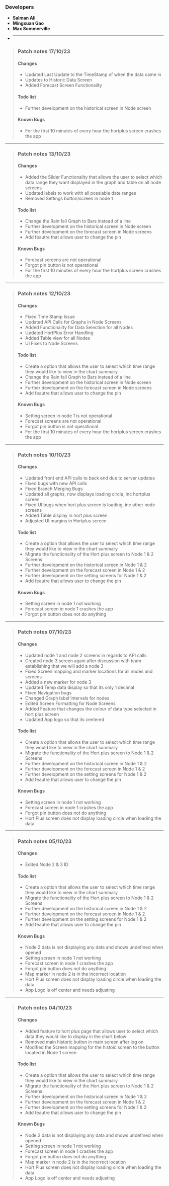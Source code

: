 ### Developers 
- **Salman Ali**
- **Mingxuan Gao**
- **Max Sommerville**
- ****

>### Patch notes 17/10/23
>#### Changes 
>   - Updated Last Update to the TimeStamp of when the data came in
>   - Updates to Historic Data Screen
>   - Added Forecast Screen Functionailty 
>
>#### Todo list 
>   - Further development on the historical screen in Node screen
>
>#### Known Bugs 
>   - For the first 10 minutes of every hour the hortplus screen crashes the app
>
--------------------------------------------
>### Patch notes 13/10/23
>#### Changes 
>   - Added the Slider Functionality that allows the user to select which data range they want displayed in the graph and table on all node screens
>   - Updated labels to work with all possiable date ranges
>   - Removed Settings button/screen in node 1
>
>#### Todo list 
>   - Change the Rain fall Graph to Bars instead of a line
>   - Further development on the historical screen in Node screen
>   - Further development on the forecast screen in Node screens
>   - Add feautre that allows user to change the pin 
>
>#### Known Bugs 
>   - Forecast screens are not operational
>   - Forgot pin button is not operational
>   - For the first 10 minutes of every hour the hortplus screen crashes the app
>
--------------------------------------------
>### Patch notes 12/10/23
>#### Changes 
>   - Fixed Time Stamp Issue
>   - Updated API Calls for Graphs in Node Screens
>   - Added Functionailty for Data Selection for all Nodes
>   - Updated HortPlus Error Handling 
>   - Added Table view for all Nodes 
>   - UI Fixes to Node Screens
>
>#### Todo list 
>   - Create a option that allows the user to select which time range they would like to view in the chart summary
>   - Change the Rain fall Graph to Bars instead of a line
>   - Further development on the historical screen in Node screen
>   - Further development on the forecast screen in Node screens
>   - Add feautre that allows user to change the pin 
>
>#### Known Bugs 
>   - Setting screen in node 1 is not operational
>   - Forecast screens are not operational
>   - Forgot pin button is not operational
>   - For the first 10 minutes of every hour the hortplus screen crashes the app
>
--------------------------------------------
>### Patch notes 10/10/23
>#### Changes 
>   - Updated front end API calls to back end due to server updates
>   - Fixed bugs with new API calls
>   - Fixed Branch Merging Bugs
>   - Updated all graphs, now displays loading circle, inc hortplus screen
>   - Fixed UI bugs when hort plus screen is loading, inc other node screens 
>   - Added Table display in hort plus screen
>   - Adjusted UI margins in Hortplus screen 
>
>#### Todo list 
>   - Create a option that allows the user to select which time range they would like to view in the chart summary
>   - Migrate the functionality of the Hort plus screen to Node 1 & 2 Screens 
>   - Further development on the historical screen in Node 1 & 2
>   - Further development on the forecast screen in Node 1 & 2 
>   - Further development on the setting screens for Node 1 & 2
>   - Add feautre that allows user to change the pin 
>
>#### Known Bugs 
>   - Setting screen in node 1 not working
>   - Forecast screen in node 1 crashes the app
>   - Forgot pin button does not do anything 
>
--------------------------------------------
>### Patch notes 07/10/23
>#### Changes 
>   - Updated node 1 and node 2 screens in regards to API calls 
>   - Created node 3 screen again after discussion with team establishing that we will add a node 3 
>   - Fixed Screen mapping and marker locations for all nodes and screens 
>   - Added a new marker for node 3 
>   - Updated Temp data display so that its only 1 decimal
>   - Fixed Navigation bugs 
>   - Changed Graph label Intervals for nodes
>   - Edited Screen Formatting for Node Screens 
>   - Added Feature that changes the colour of data type selected in hort plus screen 
>   - Updated App logo so that its centered 
>
>#### Todo list 
>   - Create a option that allows the user to select which time range they would like to view in the chart summary
>   - Migrate the functionality of the Hort plus screen to Node 1 & 2 Screens 
>   - Further development on the historical screen in Node 1 & 2
>   - Further development on the forecast screen in Node 1 & 2 
>   - Further development on the setting screens for Node 1 & 2
>   - Add feautre that allows user to change the pin 
>
>#### Known Bugs 
>   - Setting screen in node 1 not working
>   - Forecast screen in node 1 crashes the app
>   - Forgot pin button does not do anything 
>   - Hort Plus screen does not display loading circle when loading the data
>
--------------------------------------------
>### Patch notes 05/10/23
>#### Changes 
>   - Edited Node 2 & 3 ID
>
>#### Todo list 
>   - Create a option that allows the user to select which time range they would like to view in the chart summary
>   - Migrate the functionality of the Hort plus screen to Node 1 & 2 Screens 
>   - Further development on the historical screen in Node 1 & 2
>   - Further development on the forecast screen in Node 1 & 2 
>   - Further development on the setting screens for Node 1 & 2
>   - Add feautre that allows user to change the pin 
>
>#### Known Bugs 
>   - Node 2 data is not displaying any data and shows undefined when opened 
>   - Setting screen in node 1 not working
>   - Forecast screen in node 1 crashes the app
>   - Forgot pin button does not do anything 
>   - Map marker in node 2 is in the incorrect location 
>   - Hort Plus screen does not display loading circle when loading the data
>   - App Logo is off center and needs adjusting
>
--------------------------------------------
>### Patch notes 04/10/23
>#### Changes 
>   - Added feature to hort plus page that allows user to select which data they would like to display in the chart below 
>   - Removed main historic button in main screen after log on
>   - Modified the Screen mapping for the histoic screen to the button located in Node 1 screen
>
>#### Todo list 
>   - Create a option that allows the user to select which time range they would like to view in the chart summary
>   - Migrate the functionality of the Hort plus screen to Node 1 & 2 Screens 
>   - Further development on the historical screen in Node 1 & 2
>   - Further development on the forecast screen in Node 1 & 2 
>   - Further development on the setting screens for Node 1 & 2
>   - Add feautre that allows user to change the pin 
>
>#### Known Bugs 
>   - Node 2 data is not displaying any data and shows undefined when opened 
>   - Setting screen in node 1 not working
>   - Forecast screen in node 1 crashes the app
>   - Forgot pin button does not do anything 
>   - Map marker in node 2 is in the incorrect location 
>   - Hort Plus screen does not display loading circle when loading the data
>   - App Logo is off center and needs adjusting 
